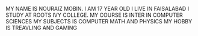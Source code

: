 MY NAME IS NOURAIZ MOBIN.
I AM 17 YEAR OLD 
I LIVE IN FAISALABAD 
I STUDY AT ROOTS IVY COLLEGE.
MY COURSE IS INTER IN COMPUTER SCIENCES 
MY SUBJECTS IS COMPUTER MATH AND PHYSICS 
MY HOBBY IS TREAVLING AND GAMING
